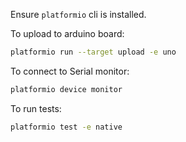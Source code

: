Ensure `platformio` cli is installed.

To upload to arduino board:
```sh
platformio run --target upload -e uno
```

To connect to Serial monitor:
```sh
platformio device monitor
```

To run tests:
```sh
platformio test -e native
```

